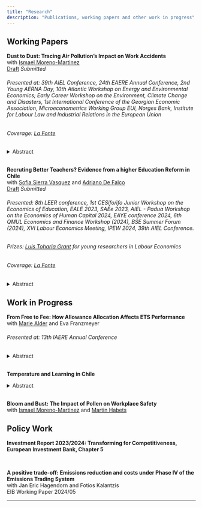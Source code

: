```yaml
---
title: "Research"
description: "Publications, working papers and other work in progress"
---
```



## Working Papers

**Dust to Dust: Tracing Air Pollution’s Impact on Work Accidents** <br>
with [Ismael Moreno-Martinez](https://ismaelmorenomartinez.eu/) <br> 
[Draft](https://papers.ssrn.com/sol3/papers.cfm?abstract_id=4812658) <i>Submitted</i> 

###### Presented at: 39th AIEL Conference, 24th EAERE Annual Conference, 2nd Young AERNA Day, 10th Atlantic Workshop on Energy and Environmental Economics; Early Career Workshop on the Environment, Climate Change and Disasters, 1st International Conference of the Georgian Economic Association, Microeconometrics Working Group EUI, Norges Bank, Institute for Labour Law and Industrial Relations in the European Union

###### Coverage: [La Fonte](https://lafonte.eui.eu/2024/05/09/dust-to-dust-how-natural-air-pollution-induces-work-accidents/)

  <details>
    <summary> Abstract </summary>
    This study provides causal estimates of the effect of air pollution on workplace safety using data on the universe of work accidents reported in Spain (2010-2019). We focus on a near-worldwide natural source of air pollution: mineral dust precipitation. Our estimates reveal dust precipitation marginal effects and overall burden on workplace safety are of the same order of magnitude as those of high temperatures. Impacts are widespread, spanning most worker and accident characteristics, and consistent with dust inducing human error across diverse tasks and activities. However, we find null effects for workers at the top quintile of the wage distribution.
  </details> 

<br>

**Recruting Better Teachers? Evidence from a higher Education Reform in Chile** <br>
with [Sofia Sierra Vasquez](https://sofiasierrav.com/) and [Adriano De Falco](https://www.adrianodefalco.com/home-page) <br> 
[Draft](https://papers.ssrn.com/sol3/papers.cfm?abstract_id=4874361) <i>Submitted</i>

###### Presented: 8th LEER conference, 1st CESifo/ifo Junior Workshop on the Economics of Education, EALE 2023, SAEe 2023, AIEL - Padua Workshop on the Economics of Human Capital 2024, EAYE conference 2024, 6th QMUL Economics and Finance Workshop (2024), BSE Summer Forum (2024), XVI Labour Economics Meeting, IPEW 2024, 39th AIEL Conference. 

###### Prizes: [Luis Toharia Grant](https://www.aeet.eu/en/becas-luis-toharia/) for young researchers in Labour Economics
###### Coverage: [La Fonte](https://lafonte.eui.eu/2024/10/10/shaping-future-generations-analysing-teacher-recruitment-reform-in-chile/)

<details>
    <summary> Abstract </summary>
This paper analyzes the impact of a recruitment policy aimed at improving the quality of new teachers. The reform introduced a scholarship to incentivize the enrollment of high-achieving high school graduates in teacher training programs and imposed enrollment restrictions on low-achieving high school graduates. The screening device used to define achievement was the national standardized university entry exam. Using rich administrative data, we document that the reform was effective in improving the average test scores of new teachers, especially in public schools. To assess the impact of the reform on teacher quality, we construct teacher value-added (TVA) measures based on standardized test scores of their pupils. Our findings indicate that the reform led to a significant increase in the TVA of mathematics teachers, equivalent to 30\% of their standard deviation. However, it did not affect the average TVA of Spanish teachers. We provide evidence that this heterogeneity across subjects can be explained by differences in the predictive power of test scores on teacher quality. Finally, we show that the increase in average teacher quality cannot be explained solely by the higher presence of high-achieving teachers. 
</details> 




## Work in Progress
**From Free to Fee: How Allowance Allocation Affects ETS Performance**
with [Marie Alder](https://mariealder.github.io/) and Eva Franzmeyer <br>

###### Presented at: 13th IAERE Annual Conference

<details>
    <summary> Abstract </summary>
The mitigation of climate change is a major challenge of the 21st century. Emission trading systems (ETS) are a widely used carbon pricing instrument to reach emission reduction goals. Regulated emissions under ETS have sharply increased in recent years, but emission rights have been mostly given out for free to firms to ensure international competitiveness. Recently, selling allowances to firms directly became the default option in large ETS. This paper examines the effect of selling emission allowances to firms instead of giving them out for free. We quantify the effect of the allocation mechanism of allowances in the EU ETS and its impact on the effectiveness of emission reductions and economic performance. Our empirical analysis utilizes a standard difference-in-difference (DiD) strategy based on a quasi-experimental due to a reform in the EU ETS. We show that emissions decrease significantly. However, the reduction is driven by changes in economic output and emission intensity remains unaffected. 
 
</details> 

<br>


**Temperature and Learning in Chile**

<details>
    <summary> Abstract </summary>
This paper examines the impact of extreme temperatures on learning outcomes, with a particular focus on students from low-income backgrounds. Using panel data from over 1.5 million Chilean students who took a standardized university entry exam, I demonstrate that hot but also cold days are especially detrimental to academic performance. Additionally, I analyze school attendance records for the entire population of Chilean pupils to explore potential mechanisms. The findings reveal that heat significantly increases school absences, suggesting that reduced attendance may partially explain the negative effect of heat on learning outcomes. However, the adverse impact of cold days appears to operate through channels other than attendance.
 
</details> 

<br>


**Bloom and Bust: The Impact of Pollen on Workplace Safety** <br>
with [Ismael Moreno-Martinez](https://ismaelmorenomartinez.eu/) and [Martin Habets](https://martinhabets.github.io/) <br>

## Policy Work

**Investment Report 2023/2024: Transforming for Competitiveness, European Investment Bank, Chapter 5**

<br>

**A positive trade-off: Emissions reduction and costs under Phase IV of the Emissions Trading System** <br>
with Jan Eric Hagendorn and Fotios Kalantzis <br>
EIB Working Paper 2024/05

---
